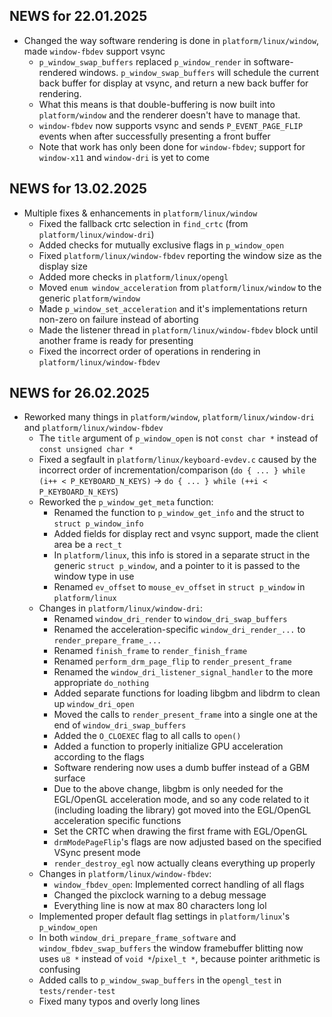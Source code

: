 ## NEWS for 22.01.2025

* Changed the way software rendering is done in `platform/linux/window`, made `window-fbdev` support vsync
    * `p_window_swap_buffers` replaced `p_window_render` in software-rendered windows.
        `p_window_swap_buffers` will schedule the current back buffer for display at vsync,
        and return a new back buffer for rendering.
    * What this means is that double-buffering is now built into `platform/window` and the renderer doesn't have to manage that.
    * `window-fbdev` now supports vsync and sends `P_EVENT_PAGE_FLIP` events when after successfully presenting a front buffer
    * Note that work has only been done for `window-fbdev`; support for `window-x11` and `window-dri` is yet to come

## NEWS for 13.02.2025
* Multiple fixes & enhancements in `platform/linux/window`
    * Fixed the fallback crtc selection in `find_crtc` (from `platform/linux/window-dri`)
    * Added checks for mutually exclusive flags in `p_window_open`
    * Fixed `platform/linux/window-fbdev` reporting the window size as the display size
    * Added more checks in `platform/linux/opengl`
    * Moved `enum window_acceleration` from `platform/linux/window` to the generic `platform/window`
    * Made `p_window_set_acceleration` and it's implementations return non-zero on failure instead of aborting
    * Made the listener thread in `platform/linux/window-fbdev` block until another frame is ready for presenting
    * Fixed the incorrect order of operations in rendering in `platform/linux/window-fbdev`

## NEWS for 26.02.2025
* Reworked many things in `platform/window`, `platform/linux/window-dri` and `platform/linux/window-fbdev`
    * The `title` argument of `p_window_open` is not `const char *` instead of `const unsigned char *`
    * Fixed a segfault in `platform/linux/keyboard-evdev.c` caused by the incorrect order of incrementation/comparison
        (`do { ... } while (i++ < P_KEYBOARD_N_KEYS)` -> `do { ... } while (++i < P_KEYBOARD_N_KEYS`)
    * Reworked the `p_window_get_meta` function:
        * Renamed the function to `p_window_get_info` and the struct to `struct p_window_info`
        * Added fields for display rect and vsync support, made the client area be a `rect_t`
        * In `platform/linux`, this info is stored in a separate struct in the generic `struct p_window`,
            and a pointer to it is passed to the window type in use
        * Renamed `ev_offset` to `mouse_ev_offset` in `struct p_window` in `platform/linux`
    * Changes in `platform/linux/window-dri`:
        * Renamed `window_dri_render` to `window_dri_swap_buffers`
        * Renamed the acceleration-specific `window_dri_render_...` to `render_prepare_frame_...`
        * Renamed `finish_frame` to `render_finish_frame`
        * Renamed `perform_drm_page_flip` to `render_present_frame`
        * Renamed the `window_dri_listener_signal_handler` to the more appropriate `do_nothing`
        * Added separate functions for loading libgbm and libdrm to clean up `window_dri_open`
        * Moved the calls to `render_present_frame` into a single one at the end of `window_dri_swap_buffers`
        * Added the `O_CLOEXEC` flag to all calls to `open()`
        * Added a function to properly initialize GPU acceleration according to the flags
        * Software rendering now uses a dumb buffer instead of a GBM surface
        * Due to the above change, libgbm is only needed for the EGL/OpenGL acceleration mode,
            and so any code related to it (including loading the library) got moved into the
            EGL/OpenGL acceleration specific functions
        * Set the CRTC when drawing the first frame with EGL/OpenGL
        * `drmModePageFlip`'s flags are now adjusted based on the specified VSync present mode
        * `render_destroy_egl` now actually cleans everything up properly
    * Changes in `platform/linux/window-fbdev`:
        * `window_fbdev_open`: Implemented correct handling of all flags
        * Changed the pixclock warning to a debug message
        * Everything line is now at max 80 characters long lol
    * Implemented proper default flag settings in `platform/linux`'s `p_window_open`
    * In both `window_dri_prepare_frame_software` and `window_fbdev_swap_buffers`
        the window framebuffer blitting now uses `u8 *` instead of `void *`/`pixel_t *`,
        because pointer arithmetic is confusing
    * Added calls to `p_window_swap_buffers` in the `opengl_test` in `tests/render-test`
    * Fixed many typos and overly long lines

